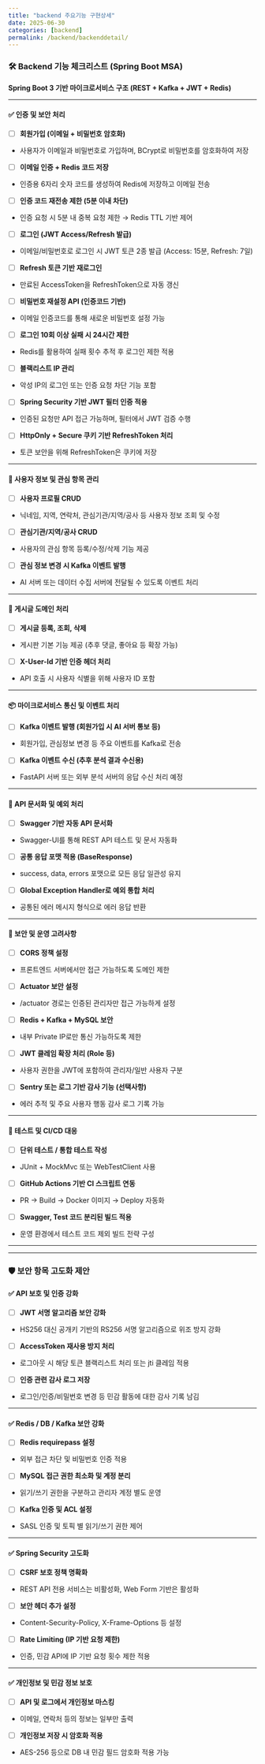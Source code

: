 ```yaml
---
title: "backend 주요기능 구현상세"
date: 2025-06-30
categories: [backend]
permalink: /backend/backenddetail/
---
```


### 🛠️ **Backend 기능 체크리스트 (Spring Boot MSA)**

**Spring Boot 3 기반 마이크로서비스 구조 (REST + Kafka + JWT + Redis)**

---

#### ✅ 인증 및 보안 처리

* [ ] **회원가입 (이메일 + 비밀번호 암호화)**
* 사용자가 이메일과 비밀번호로 가입하며, BCrypt로 비밀번호를 암호화하여 저장

* [ ] **이메일 인증 + Redis 코드 저장**
* 인증용 6자리 숫자 코드를 생성하여 Redis에 저장하고 이메일 전송

* [ ] **인증 코드 재전송 제한 (5분 이내 차단)**
* 인증 요청 시 5분 내 중복 요청 제한 → Redis TTL 기반 제어

* [ ] **로그인 (JWT Access/Refresh 발급)**
* 이메일/비밀번호로 로그인 시 JWT 토큰 2종 발급 (Access: 15분, Refresh: 7일)

* [ ] **Refresh 토큰 기반 재로그인**
* 만료된 AccessToken을 RefreshToken으로 자동 갱신

* [ ] **비밀번호 재설정 API (인증코드 기반)**
* 이메일 인증코드를 통해 새로운 비밀번호 설정 가능

* [ ] **로그인 10회 이상 실패 시 24시간 제한**
* Redis를 활용하여 실패 횟수 추적 후 로그인 제한 적용

* [ ] **블랙리스트 IP 관리**
* 악성 IP의 로그인 또는 인증 요청 차단 기능 포함

* [ ] **Spring Security 기반 JWT 필터 인증 적용**
* 인증된 요청만 API 접근 가능하며, 필터에서 JWT 검증 수행

* [ ] **HttpOnly + Secure 쿠키 기반 RefreshToken 처리**
* 토큰 보안을 위해 RefreshToken은 쿠키에 저장

---

#### 👤 사용자 정보 및 관심 항목 관리

* [ ] **사용자 프로필 CRUD**
* 닉네임, 지역, 연락처, 관심기관/지역/공사 등 사용자 정보 조회 및 수정

* [ ] **관심기관/지역/공사 CRUD**
* 사용자의 관심 항목 등록/수정/삭제 기능 제공

* [ ] **관심 정보 변경 시 Kafka 이벤트 발행**
* AI 서버 또는 데이터 수집 서버에 전달될 수 있도록 이벤트 처리

---

#### 📝 게시글 도메인 처리

* [ ] **게시글 등록, 조회, 삭제**
* 게시판 기본 기능 제공 (추후 댓글, 좋아요 등 확장 가능)

* [ ] **X-User-Id 기반 인증 헤더 처리**
* API 호출 시 사용자 식별을 위해 사용자 ID 포함

---

#### 📦 마이크로서비스 통신 및 이벤트 처리

* [ ] **Kafka 이벤트 발행 (회원가입 시 AI 서버 통보 등)**
* 회원가입, 관심정보 변경 등 주요 이벤트를 Kafka로 전송

* [ ] **Kafka 이벤트 수신 (추후 분석 결과 수신용)**
* FastAPI 서버 또는 외부 분석 서버의 응답 수신 처리 예정

---

#### 📡 API 문서화 및 예외 처리

* [ ] **Swagger 기반 자동 API 문서화**
* Swagger-UI를 통해 REST API 테스트 및 문서 자동화

* [ ] **공통 응답 포맷 적용 (BaseResponse)**
* success, data, errors 포맷으로 모든 응답 일관성 유지

* [ ] **Global Exception Handler로 예외 통합 처리**
* 공통된 에러 메시지 형식으로 에러 응답 반환

---

#### 🔐 보안 및 운영 고려사항

* [ ] **CORS 정책 설정**
* 프론트엔드 서버에서만 접근 가능하도록 도메인 제한

* [ ] **Actuator 보안 설정**
* /actuator 경로는 인증된 관리자만 접근 가능하게 설정

* [ ] **Redis + Kafka + MySQL 보안**
* 내부 Private IP로만 통신 가능하도록 제한

* [ ] **JWT 클레임 확장 처리 (Role 등)**
* 사용자 권한을 JWT에 포함하여 관리자/일반 사용자 구분

* [ ] **Sentry 또는 로그 기반 감사 기능 (선택사항)**
* 에러 추적 및 주요 사용자 행동 감사 로그 기록 가능

---

#### 🧪 테스트 및 CI/CD 대응

* [ ] **단위 테스트 / 통합 테스트 작성**
* JUnit + MockMvc 또는 WebTestClient 사용

* [ ] **GitHub Actions 기반 CI 스크립트 연동**
* PR → Build → Docker 이미지 → Deploy 자동화

* [ ] **Swagger, Test 코드 분리된 빌드 적용**
* 운영 환경에서 테스트 코드 제외 빌드 전략 구성

---

---

### 🛡️ 보안 항목 고도화 제안

#### ✅ API 보호 및 인증 강화

* [ ] **JWT 서명 알고리즘 보안 강화**
* HS256 대신 공개키 기반의 RS256 서명 알고리즘으로 위조 방지 강화

* [ ] **AccessToken 재사용 방지 처리**
* 로그아웃 시 해당 토큰 블랙리스트 처리 또는 jti 클레임 적용

* [ ] **인증 관련 감사 로그 저장**
* 로그인/인증/비밀번호 변경 등 민감 활동에 대한 감사 기록 남김

---

#### ✅ Redis / DB / Kafka 보안 강화

* [ ] **Redis requirepass 설정**
* 외부 접근 차단 및 비밀번호 인증 적용

* [ ] **MySQL 접근 권한 최소화 및 계정 분리**
* 읽기/쓰기 권한을 구분하고 관리자 계정 별도 운영

* [ ] **Kafka 인증 및 ACL 설정**
* SASL 인증 및 토픽 별 읽기/쓰기 권한 제어

---

#### ✅ Spring Security 고도화

* [ ] **CSRF 보호 정책 명확화**
* REST API 전용 서비스는 비활성화, Web Form 기반은 활성화

* [ ] **보안 헤더 추가 설정**
* Content-Security-Policy, X-Frame-Options 등 설정

* [ ] **Rate Limiting (IP 기반 요청 제한)**
* 인증, 민감 API에 IP 기반 요청 횟수 제한 적용

---

#### ✅ 개인정보 및 민감 정보 보호

* [ ] **API 및 로그에서 개인정보 마스킹**
* 이메일, 연락처 등의 정보는 일부만 출력

* [ ] **개인정보 저장 시 암호화 적용**
* AES-256 등으로 DB 내 민감 필드 암호화 적용 가능






